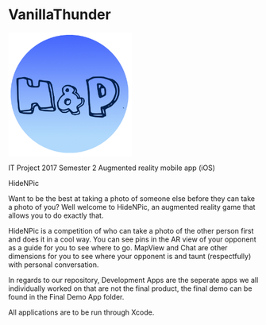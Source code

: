 # VanillaThunder

<img src="hideNpic_logo.png" width="249" height="250" align="center">

IT Project 2017 Semester 2 Augmented reality mobile app (iOS)

HideNPic

Want to be the best at taking a photo of someone else before they can take a photo of you? Well welcome to HideNPic, an augmented reality game that allows you to do exactly that.

HideNPic is a competition of who can take a photo of the other person first and does it in a cool way. You can see pins in the AR view of your opponent as a guide for you to see where to go. MapView and Chat are other dimensions for you to see where your opponent is and taunt (respectfully) with personal conversation. 

In regards to our repository, Development Apps are the seperate apps we all individually worked on that are not the final product, the final demo can be found in the Final Demo App folder. 

All applications are to be run through Xcode.
